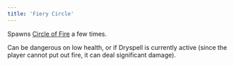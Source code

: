 ```yaml
---
title: 'Fiery Circle'
---
```


Spawns [Circle of Fire](https://noita.wiki.gg/wiki/Circle_of_%28Material%29) a few times.

Can be dangerous on low health, or if Dryspell is currently active (since the player cannot put out fire, it can deal significant damage).
